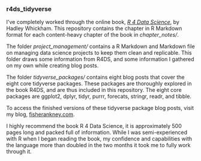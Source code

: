 ### r4ds\_tidyverse

I've completely worked through the online book, [*R 4 Data
Science*](http://r4ds.had.co.nz/), by Hadley Whickham. This repository
contains the chapter in R Markdown format for each content-heavy chapter
of the book in *chapter\_notes/*.

The folder *project\_management/* contains a R Markdown and Markdown
file on managing data science projects to keep them clean and
replicable. This folder draws some information from R4DS, and some
information I gathered on my own while creating blog posts.

The folder *tidyverse\_packages/* contains eight blog posts that cover
the eight core tidyverse packages. These packages are thoroughly
explored in the book R4DS, and are thus included in this repository. The
eight core packages are ggplot2, dplyr, tidyr, purrr, forecats, stringr,
readr, and tibble.

To access the finished versions of these tidyverse package blog posts,
visit my blog, [fisherankney.com](fisherankney.com).

I highly recommend the book R 4 Data Science, it is approximately 500
pages long and packed full of information. While I was semi-experienced
with R when I began reading the book, my confidence and capabilities
with the language more than doubled in the two months it took me to
fully work through it.
